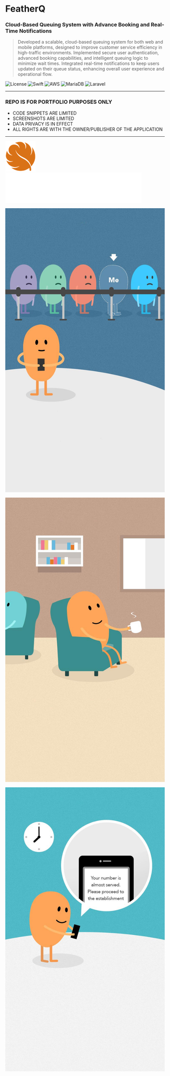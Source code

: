 # FeatherQ
### Cloud-Based Queuing System with Advance Booking and Real-Time Notifications
> Developed a scalable, cloud-based queuing system for both web and
            mobile platforms, designed to improve customer service efficiency in
            high-traffic environments. Implemented secure user authentication,
            advanced booking capabilities, and intelligent queuing logic to
            minimize wait times. Integrated real-time notifications to keep
            users updated on their queue status, enhancing overall user
            experience and operational flow.

![License](https://img.shields.io/badge/license-Apache--2.0-red.svg)
![Swift](https://img.shields.io/badge/iOS-Swift-blue)
![AWS](https://img.shields.io/badge/Amazon-AWS-orange)
![MariaDB](https://img.shields.io/badge/MariaDB-10.1-C8102E)
![Laravel](https://img.shields.io/badge/Laravel-5-gold)

---

### REPO IS FOR PORTFOLIO PURPOSES ONLY
- CODE SNIPPETS ARE LIMITED
- SCREENSHOTS ARE LIMITED
- DATA PRIVACY IS IN EFFECT
- ALL RIGHTS ARE WITH THE OWNER/PUBLISHER OF THE APPLICATION

---

![img1](https://github.com/polljii/featherq/blob/main/featherq-logo1.png)  ![img1](https://github.com/polljii/featherq/blob/main/featherq-logo2.png)

![img1](https://github.com/polljii/featherq/blob/main/featherq1.jpg)

![img2](https://github.com/polljii/featherq/blob/main/featherq2.jpg)

![img3](https://github.com/polljii/featherq/blob/main/featherq3.jpg)
